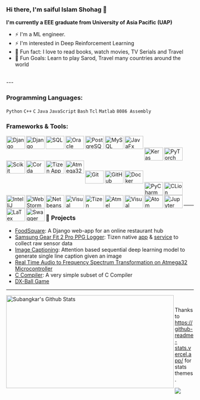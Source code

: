 ### Hi there, I'm saiful Islam Shohag 👋

**I'm currently a EEE graduate from University of Asia Pacific (UAP)**
- ⚡  I'm a ML engineer.
- ⚡  I'm interested in Deep Reinforcement Learning
- 👯 Fun fact: I love to read books, watch movies, TV Serials and Travel
- 🥅 Fun Goals: Learn to play Sarod, Travel many countries around the world
<!--- - 🌱 🤣
--->
<br />---

### Programming Languages:
<!-- [<img align="left" alt="Python" width="50px" height="35px" src="https://i.ibb.co/PFRJPD6/image.png" />](https://www.python.org/)
[<img align="left" alt="C++" width="50px" height="35px" src="https://i.ibb.co/7G84R00/image.png" />](http://www.cplusplus.com/)
[<img align="left" alt="C" width="50px" height="35px" src="https://i.ibb.co/fNb1J47/image.png" />](https://en.wikipedia.org/wiki/C_(programming_language))
[<img align="left" alt="Java" width="50px" height="35px" src="https://i.ibb.co/8dzYPBS/image.png" />](https://www.java.com/)
[<img align="left" alt="JavaScript" width="50px" height="35px" src="https://i.ibb.co/ts54MPX/image.png" />](https://www.javascript.com/)
[<img align="left" alt="Bash" width="50px" height="35px" src="https://i.ibb.co/Z1JcmYm/image.png" />](https://www.gnu.org/software/bash/)
[<img align="left" alt="Tcl" width="50px" height="35px" src="https://www.tcl.tk/images/pwrdLogo200.gif" />](https://www.tcl.tk/)
[<img align="left" alt="Matlab" width="50px" height="35px" src="https://i.ibb.co/K5sz46B/image.png" />](https://www.mathworks.com/products/matlab.html)
[<img align="left" alt="Assembly" width="50px" height="35px" src="https://i.ibb.co/9wythsn/image.png" />](https://jbwyatt.com/253/emu/asm_tutorial_01.html) -->
`Python` `C++` `C` `Java` `JavaScript` `Bash` `Tcl` `Matlab` `8086 Assembly`
<br />
    
### Frameworks & Tools:
[<img align="left" alt="Django" width="50px" height="35px" src="https://i.ibb.co/CWTdZFx/image.png" />](https://www.djangoproject.com/)
[<img align="left" alt="Django REST Framework" width="50px" height="35px" src="https://www.django-rest-framework.org/img/logo.png" />](https://www.django-rest-framework.org/)
[<img align="left" alt="SQL" width="50px" height="35px" src="https://i.ibb.co/C0Jb4HH/image.png" />](https://en.wikipedia.org/wiki/SQL)
[<img align="left" alt="Oracle Database" width="50px" height="35px" height="26px" src="https://i.ibb.co/wdRd4Gp/image.png" />](https://www.oracle.com/database/technologies/)
[<img align="left" alt="PostgreSQL" width="50px" height="35px" src="https://i.ibb.co/8mP1fH1/image.png" />](https://www.postgresql.org/)
[<img align="left" alt="MySQL" width="50px" height="35px" src="https://i.ibb.co/fQxKvWs/image.png" />](https://www.mysql.com/)
[<img align="left" alt="JavaFx" width="50px" height="35px" src="https://i.ibb.co/nBCsn4c/image.png" />](https://www.oracle.com/java/technologies/javase/javafx-overview.html)
<br />

[<img align="left" alt="Keras" width="50px" height="35px" src="https://i.ibb.co/fGjD3Ns/image.png" />](https://keras.io/)
[<img align="left" alt="PyTorch" width="50px" height="35px" src="https://i.ibb.co/mFzwkV2/image.png" />](https://pytorch.org/)
[<img align="left" alt="Scikit Learn" width="50px" height="35px" src="https://i.ibb.co/HhxPLyH/image.png" />](https://scikit-learn.org/)
[<img align="left" alt="Corda" width="50px" height="35px" src="https://i.ibb.co/30MHCtn/image.png" />](https://www.corda.net/)
<br />

[<img align="left" alt="Tizen App Development" width="50px" height="35px" src="https://i.ibb.co/FDGfMqR/image.png" />](https://developer.tizen.org/)
[<img align="left" alt="Atmega32 Microcontroller interfacing" width="50px" height="35px" src="https://i.ibb.co/ZKLWdJH/image.png" />](https://www.microchip.com/wwwproducts/ATmega32)
<br />

[<img align="left" alt="Git" width="50px" height="35px" src="https://i.ibb.co/RpqgDfp/image.png" />](https://git-scm.com/)
[<img align="left" alt="GitHub" width="50px" height="35px" src="https://i.ibb.co/h26m6bp/image.png" />](https://github.com/)
[<img align="left" alt="Docker" width="50px" height="35px" src="https://i.ibb.co/rxvmJ9X/image.png" />](http://docker.io/)
<br />

[<img align="left" alt="PyCharm" width="50px" height="35px" src="https://i.ibb.co/whg19gH/image.png" />](https://www.jetbrains.com/pycharm/)
[<img align="left" alt="CLion" width="50px" height="35px" src="https://i.ibb.co/7p8C6VD/image.png" />](https://www.jetbrains.com/clion/)
[<img align="left" alt="IntelliJ IDEA" width="50px" height="35px" src="https://i.ibb.co/jyM4454/image.png" />](https://www.jetbrains.com/idea/)
[<img align="left" alt="WebStorm" width="50px" height="35px" src="https://i.ibb.co/j68JC7v/image.png" />](https://www.jetbrains.com/webstorm/)
[<img align="left" alt="Netbeans" width="50px" height="35px" src="https://i.ibb.co/dJLzgvG/netbeans-logo-21.png" />](https://netbeans.org/)
[<img align="left" alt="Visual Studio" width="50px" height="35px" src="https://i.ibb.co/nc0QqHt/image.png" />](https://visualstudio.microsoft.com/)
[<img align="left" alt="Tizen Studio" width="50px" height="35px" src="https://i.ibb.co/xDtQpH3/image.png" />](https://developer.tizen.org/development/tizen-studio/overview)
[<img align="left" alt="Atmel Studio" width="50px" height="35px" src="https://i.ibb.co/RNTkTX3/image.png" />](https://www.microchip.com/mplab/avr-support/atmel-studio-7)
[<img align="left" alt="Visual Studio Code" width="50px" height="35px" src="https://i.ibb.co/Wxt9zvg/image.png" />](https://code.visualstudio.com/)
[<img align="left" alt="Atom" width="50px" height="35px" src="https://i.ibb.co/j86VLn6/image.png" />](https://atom.io/)
[<img align="left" alt="Jupyter Notebook" width="50px" height="35px" src="https://i.ibb.co/GMLxXcg/image.png" />](https://jupyter.org/)
<br />

[<img align="left" alt="LaTex" width="50px" height="35px" src="https://i.ibb.co/Cn5G0MZ/image.png" />](https://www.latex-project.org/)
[<img align="left" alt="Swagger" width="50px" height="35px" src="https://i.ibb.co/Jr1jsfR/image.png" />](https://swagger.io/)
<br />

---

### 📕 Projects
- [FoodSquare](https://github.com/Subangkar/Foodsquare-Web-App): A Django web-app for an online restaurant hub
- [Samsung Gear Fit 2 Pro PPG Logger](https://github.com/Subangkar/Tizen-Sensor-Raw-Data-Saving-Service): Tizen native [app](https://github.com/Subangkar/Gear-Fit-2-Sensor-Raw-Data-Sync) & [service](https://github.com/Subangkar/Tizen-Sensor-Raw-Data-Saving-Service) to collect raw sensor data
- [Image Captioning](https://github.com/Subangkar/Image-Captioning-Attention-PyTorch): Attention based sequential deep learning model to generate single line caption given an image
- [Real Time Audio to Frequency Spectrum Transformation on Atmega32 Microcontroller](https://github.com/Subangkar/Real-Time-Audio-to-Frequency-Spectrum-Transformation-on-Atmega32)
- [C Compiler](https://github.com/Subangkar/Compiler-CSE-310-BUET): A very simple subset of C Compiler
- [DX-Ball Game](https://github.com/Subangkar/DX-Ball-iGraphics-Project-BUET)

---

<img align="left" height="250px" width="450px" alt="Subangkar's Github Stats" src="https://github-readme-stats.vercel.app/api?username=Subangkar&show_icons=true&hide_border=true&theme=radical&count_private=true" />
<!--
<img align="left" height="250px" width="400px" alt="Topmost Used Languages" src="https://github-readme-stats.vercel.app/api/top-langs/?username=Subangkar&layout=compact&hide_border=true&theme=radical" />
-->
<br />
  
Thanks to https://github-readme-stats.vercel.app/ for stats themes.

  
  
![](https://komarev.com/ghpvc/?username=Subangkar)


[website]: https://sites.google.com/Subangkar
[twitter]: https://twitter.com/Subangkar_Kr
[youtube]: https://www.youtube.com/channel/UCZXpAN0rFHIsnGfvvAgRXgA
[instagram]: https://www.instagram.com/subangkar.karmaker
[linkedin]: https://www.linkedin.com/in/subangkar-karmaker


<!--
**Subangkar/Subangkar** is a ✨ _special_ ✨ repository because its `README.md` (this file) appears on your GitHub profile.

Here are some ideas to get you started:

- 🔭 I’m currently working on ...
- 🌱 I’m currently learning ...
- 👯 I’m looking to collaborate on ...
- 🤔 I’m looking for help with ...
- 💬 Ask me about ...
- 📫 How to reach me: ...
- 😄 Pronouns: ...
- ⚡ Fun fact: ...
-->
